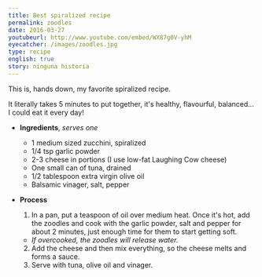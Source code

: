 ```yaml
---
title: Best spiralized recipe
permalink: zoodles
date: 2016-03-27
youtubeurl: http://www.youtube.com/embed/WX87g0V-yhM
eyecatcher: /images/zoodles.jpg
type: recipe
english: true
story: ninguna historia
---
```


This is, hands down, my favorite spiralized recipe. 

It literally takes 5 minutes to put together, it's healthy, flavourful, balanced... I could eat it every day!

* **Ingredients**, _serves one_
  * 1 medium sized zucchini, spiralized
  * 1/4 tsp garlic powder
  * 2-3 cheese in portions (I use low-fat Laughing Cow cheese)
  * One small can of tuna, drained
  * 1/2 tablespoon extra virgin olive oil
  * Balsamic vinager, salt, pepper


* **Process**
  1. In a pan, put a teaspoon of oil over medium heat. Once it's hot, add the zoodles and cook with the garlic powder, salt and pepper for about 2 minutes, just enough time for them to start getting soft. 
   - _If overcooked, the zoodles will release water._
  2. Add the cheese and then mix everything, so the cheese melts and forms a sauce. 
  3. Serve with tuna, olive oil and vinager. 


